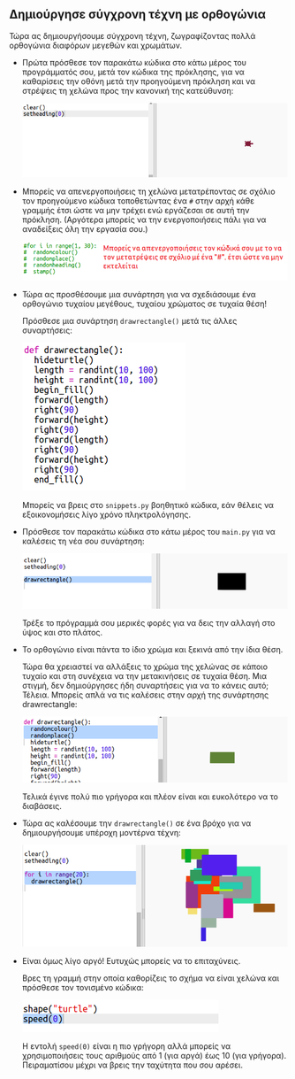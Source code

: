 ## Δημιούργησε σύγχρονη τέχνη με ορθογώνια

Τώρα ας δημιουργήσουμε σύγχρονη τέχνη, ζωγραφίζοντας πολλά ορθογώνια διαφόρων μεγεθών και χρωμάτων.

+ Πρώτα πρόσθεσε τον παρακάτω κώδικα στο κάτω μέρος του προγράμματός σου, μετά τον κώδικα της πρόκλησης, για να καθαρίσεις την οθόνη μετά την προηγούμενη πρόκληση και να στρέψεις τη χελώνα προς την κανονική της κατεύθυνση:
    
    ![screenshot](images/modern-reset.png)

+ Μπορείς να απενεργοποιήσεις τη χελώνα μετατρέποντας σε σχόλιο τον προηγούμενο κώδικα τοποθετώντας ένα `#` στην αρχή κάθε γραμμής έτσι ώστε να μην τρέχει ενώ εργάζεσαι σε αυτή την πρόκληση. (Αργότερα μπορείς να την ενεργοποιήσεις πάλι για να αναδείξεις όλη την εργασία σου.)
    
    ![screenshot](images/modern-comment.png)

+ Τώρα ας προσθέσουμε μια συνάρτηση για να σχεδιάσουμε ένα ορθογώνιο τυχαίου μεγέθους, τυχαίου χρώματος σε τυχαία θέση!
    
    Πρόσθεσε μια συνάρτηση `drawrectangle()` μετά τις άλλες συναρτήσεις:
    
    ![screenshot](images/modern-rect-function.png)
    
    Μπορείς να βρεις στο `snippets.py` βοηθητικό κώδικα, εάν θέλεις να εξοικονομήσεις λίγο χρόνο πληκτρολόγησης.

+ Πρόσθεσε τον παρακάτω κώδικα στο κάτω μέρος του `main.py` για να καλέσεις τη νέα σου συνάρτηση:
    
    ![screenshot](images/modern-call-rect.png)
    
    Τρέξε το πρόγραμμά σου μερικές φορές για να δεις την αλλαγή στο ύψος και στο πλάτος.

+ Το ορθογώνιο είναι πάντα το ίδιο χρώμα και ξεκινά από την ίδια θέση.
    
    Τώρα θα χρειαστεί να αλλάξεις το χρώμα της χελώνας σε κάποιο τυχαίο και στη συνέχεια να την μετακινήσεις σε τυχαία θέση. Μια στιγμή, δεν δημιούργησες ήδη συναρτήσεις για να το κάνεις αυτό; Τέλεια. Μπορείς απλά να τις καλέσεις στην αρχή της συνάρτησης drawrectangle:
    
    ![screenshot](images/modern-random-rect.png)
    
    Τελικά έγινε πολύ πιο γρήγορα και πλέον είναι και ευκολότερο να το διαβάσεις.

+ Τώρα ας καλέσουμε την `drawrectangle()` σε ένα βρόχο για να δημιουργήσουμε υπέροχη μοντέρνα τέχνη:
    
    ![screenshot](images/modern-rect-art.png)

+ Είναι όμως λίγο αργό! Ευτυχώς μπορείς να το επιταχύνεις.
    
    Βρες τη γραμμή στην οποία καθορίζεις το σχήμα να είναι χελώνα και πρόσθεσε τον τονισμένο κώδικα:
    
    ![screenshot](images/modern-speed.png)
    
    Η εντολή `speed(0)` είναι η πιο γρήγορη αλλά μπορείς να χρησιμοποιήσεις τους αριθμούς από 1 (για αργά) έως 10 (για γρήγορα). Πειραματίσου μέχρι να βρεις την ταχύτητα που σου αρέσει.